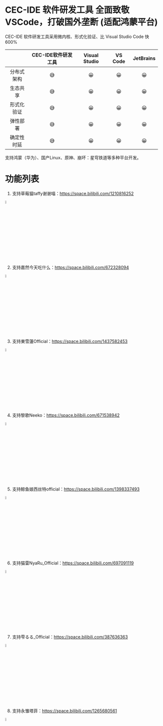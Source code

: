 # CEC-IDE 软件研发工具 全面致敬 VSCode，打破国外垄断 (适配鸿蒙平台)

CEC-IDE 软件研发工具采用微内核、形式化验证、比 Visual Studio Code 快 600%

| | CEC-IDE软件研发工具 | Visual Studio | VS Code | JetBrains | 
| :-----:| :----: | :----: | :----: | :----: |
|分布式架构 |😅|😀|😀|😀|
| 生态共享 |😅|😀|😀|😀|
|形式化验证|😅|😀|😀|😀|
|弹性部署|😅|😀|😀|😀|
|确定性时延|😅|😀|😀|😀|

支持鸿蒙（华为）、国产Linux、原神、崩坏：星穹铁道等多种平台开发。

# 功能列表

1. 支持草莓猫taffy谢谢喵：https://space.bilibili.com/1210816252
<img src="https://github.com/qian-o/OpenCEC-IDE/assets/84434846/0e7e2c75-74c6-4ef5-8f54-1fa9dfefc69c" width="5%">

2. 支持嘉然今天吃什么：https://space.bilibili.com/672328094
<img src="https://github.com/qian-o/OpenCEC-IDE/assets/84434846/faf3ee5b-ebcf-4695-90e2-3584bbc3cbeb" width="5%">

3. 支持東雪蓮Official：https://space.bilibili.com/1437582453
<img src="https://cdn-community.codemao.cn/47/community/d2ViXzMwMDFfNDM4NDAzXzBfMTY5Mjk0MTkzNzY4MV9lZjJhZjY3OA.png" width="5%">

4. 支持黎歌Neeko：https://space.bilibili.com/671538942
<img src="https://i0.hdslb.com/bfs/face/fceb6d5a32d8de358fe5c1688982061684b590f4.jpg" width="5%">

5. 支持鲸鱼娘西丝特official：https://space.bilibili.com/1398337493
<img src="https://i2.hdslb.com/bfs/face/077135930b37874a7a2fc25e5651aa9efbcd0a17.jpg" width="5%">

6. 支持猫雷NyaRu_Official：https://space.bilibili.com/697091119
<img src="https://i1.hdslb.com/bfs/face/5cf0b8f6acb15c6051e57e31503fb3d3ad945f96.jpg" width="5%">

7. 支持雫るる_Official：https://space.bilibili.com/387636363
<img src="https://i0.hdslb.com/bfs/face/000c5cdad665d9dc54cf5ea2498aa859c59e77fa.jpg" width="5%">

8. 支持永雏塔菲：https://space.bilibili.com/1265680561
<img src="https://i1.hdslb.com/bfs/face/3305c46538be44de08a12d35e02299cea8ddbb31.jpg" width="5%">
